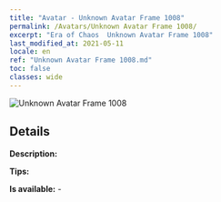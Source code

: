 ```yaml
---
title: "Avatar - Unknown Avatar Frame 1008"
permalink: /Avatars/Unknown Avatar Frame 1008/
excerpt: "Era of Chaos  Unknown Avatar Frame 1008"
last_modified_at: 2021-05-11
locale: en
ref: "Unknown Avatar Frame 1008.md"
toc: false
classes: wide
---
```

 ![Unknown Avatar Frame 1008](/images/a/avatarFrame_8.png)

## Details

 **Description:**  

 **Tips:**  

 **Is available:**  - 


